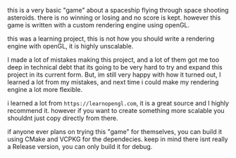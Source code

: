 this is a very basic "game" about a spaceship flying through space shooting asteroids. there is no winning or losing and no score is kept.
however this game is written with a custom rendering engine using openGL.

this was a learning project, this is not how you should write a rendering engine with openGL, it is highly unscalable.

I made a lot of mistakes making this project, and a lot of them got me too deep in technical debt that its going to be very hard to try and expand this project in its current form.
But, im still very happy with how it turned out, I learned a lot from my mistakes, and next time i could make my rendering engine a lot more flexible.

i learned a lot from `https://learnopengl.com`, it is a great source and I highly recommend it. however if you want to create something more scalable you shouldnt just copy directly from there.

if anyone ever plans on trying this "game" for themselves, you can build it using CMake and VCPKG for the dependecies. keep in mind there isnt really a Release version, you can only build it for debug.